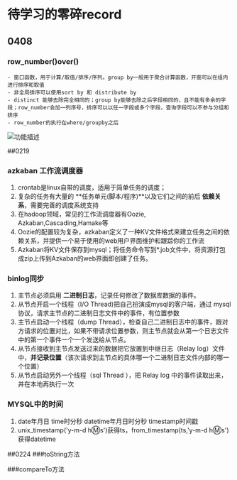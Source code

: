 # 待学习的零碎record


## 0408
### row_number()over()

    - 窗口函数，用于计算/取值/排序/序列。group by一般用于聚合计算函数，开窗可以在组内进行排序和取值
    - 非全局排序可以使用sort by 和 distribute by
    - distinct 能够去除完全相同的；group by能够去除之后字段相同的，且不能有多余的字段；row_number会加一列序号，排序可以以任一字段或多个字段，查询字段可以不参与分组和排序
    - row_number的执行在where/groupby之后
![功能描述](https://img-blog.csdnimg.cn/20190613222609630.png?x-oss-process=image/watermark,type_ZmFuZ3poZW5naGVpdGk,shadow_10,text_aHR0cHM6Ly9ibG9nLmNzZG4ubmV0L3dlaXhpbl80MzY2ODI5OQ==,size_16,color_FFFFFF,t_70)


##0219
### azkaban 工作流调度器
1. crontab是linux自带的调度，适用于简单任务的调度；
2. 复杂的任务有大量的 **任务单元(脚本/程序)**以及它们之间的前后 **依赖关系**，需要完善的调度系统支持
3. 在hadoop领域，常见的工作流调度器有Oozie, Azkaban,Cascading,Hamake等
4. Oozie的配置较为复杂，azkaban定义了一种KV文件格式来建立任务之间的依赖关系，并提供一个易于使用的web用户界面维护和跟踪你的工作流
5. Azkaban将KV文件保存到mysql；将任务命令写到*.job文件中，将资源打包成zip上传到Azkaban的web界面即创建了任务。

### binlog同步
1. 主节点必须启用 **二进制日志**，记录任何修改了数据库数据的事件。
2. 从节点开启一个线程（I/O Thread)把自己扮演成mysql的客户端，通过 mysql 协议，请求主节点的二进制日志文件中的事件，有位置参数
3. 主节点启动一个线程（dump Thread），检查自己二进制日志中的事件，跟对方请求的位置对比，如果不带请求位置参数，则主节点就会从第一个日志文件中的第一个事件一个一个发送给从节点。
4. 从节点接收到主节点发送过来的数据把它放置到中继日志（Relay log）文件中，**并记录位置**（该次请求到主节点的具体哪一个二进制日志文件内部的哪一个位置）
5. 从节点启动另外一个线程（sql Thread ），把 Relay log 中的事件读取出来，并在本地再执行一次

### MYSQL中的时间
1. date年月日 time时分秒 datetime年月日时分秒 timestamp时间戳
2. unix_timestamp('y-m-d h:m:s')获得ts，from_timestamp(ts,'y-m-d h:m:s')获得datetime


##0224
###toString方法

###compareTo方法
